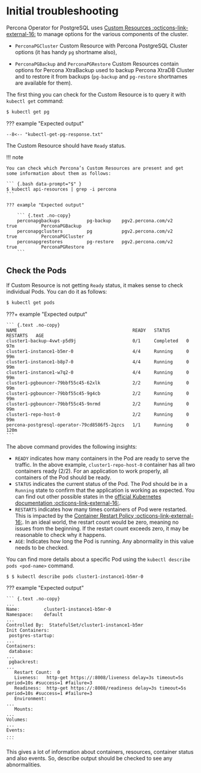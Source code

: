 # Initial troubleshooting

Percona Operator for PostgreSQL uses [Custom Resources :octicons-link-external-16:](https://kubernetes.io/docs/concepts/extend-kubernetes/api-extension/custom-resources/) to manage options for the various components of the cluster.

* `PerconaPGCluster` Custom Resource with Percona PostgreSQL Cluster options (it has handy `pg` shortname also),

* `PerconaPGBackup` and `PerconaPGRestore` Custom Resources contain options for Percona XtraBackup used to backup Percona XtraDB Cluster and to restore it from backups (`pg-backup` and `pg-restore` shortnames are available for them).


The first thing you can check for the Custom Resource is to query it with `kubectl get` command:


``` {.bash data-prompt="$" }
$ kubectl get pg
```

??? example "Expected output"

    --8<-- "kubectl-get-pg-response.txt"

The Custom Resource should have `Ready` status.

!!! note

    You can check which Percona’s Custom Resources are present and get some information about them as follows:

    ``` {.bash data-prompt="$" }
    $ kubectl api-resources | grep -i percona
    ```

    ??? example "Expected output"

        ``` {.text .no-copy}
        perconapgbackups          pg-backup    pgv2.percona.com/v2            true         PerconaPGBackup
        perconapgclusters         pg           pgv2.percona.com/v2            true         PerconaPGCluster
        perconapgrestores         pg-restore   pgv2.percona.com/v2            true         PerconaPGRestore
        ```

## Check the Pods

If Custom Resource is not getting `Ready` status, it makes sense to check
individual Pods. You can do it as follows:

``` {.bash data-prompt="$" }
$ kubectl get pods
```

???+ example "Expected output"

    ``` {.text .no-copy}
    NAME                                           READY   STATUS      RESTARTS   AGE
    cluster1-backup-4vwt-p5d9j                     0/1     Completed   0          97m
    cluster1-instance1-b5mr-0                      4/4     Running     0          99m
    cluster1-instance1-b8p7-0                      4/4     Running     0          99m
    cluster1-instance1-w7q2-0                      4/4     Running     0          99m
    cluster1-pgbouncer-79bbf55c45-62xlk            2/2     Running     0          99m
    cluster1-pgbouncer-79bbf55c45-9g4cb            2/2     Running     0          99m
    cluster1-pgbouncer-79bbf55c45-9nrmd            2/2     Running     0          99m
    cluster1-repo-host-0                           2/2     Running     0          99m
    percona-postgresql-operator-79cd8586f5-2qzcs   1/1     Running     0          120m
    ```

The above command provides the following insights:

* `READY` indicates how many containers in the Pod are ready to serve the
    traffic. In the above example, `cluster1-repo-host-0` container has all two
    containers ready (2/2). For an application to work properly, all containers
    of the Pod should be ready.
* `STATUS` indicates the current status of the Pod. The Pod should be in a
    `Running` state to confirm that the application is working as expected. You
    can find out other possible states in the [official Kubernetes documentation :octicons-link-external-16:](https://kubernetes.io/docs/concepts/workloads/pods/pod-lifecycle/#pod-phase).
* `RESTARTS` indicates how many times containers of Pod were restarted. This is
    impacted by the [Container Restart Policy :octicons-link-external-16:](https://kubernetes.io/docs/concepts/workloads/pods/pod-lifecycle/#restart-policy).
    In an ideal world, the restart count would be zero, meaning no issues from
    the beginning. If the restart count exceeds zero, it may be reasonable to
    check why it happens.
* `AGE`: Indicates how long the Pod is running. Any abnormality in this value
    needs to be checked.

You can find more details about a specific Pod using the
`kubectl describe pods <pod-name>` command.

``` {.bash data-prompt="$" }
$ $ kubectl describe pods cluster1-instance1-b5mr-0
```

??? example "Expected output"

    ``` {.text .no-copy}
    ...
    Name:         cluster1-instance1-b5mr-0
    Namespace:    default
    ...
    Controlled By:  StatefulSet/cluster1-instance1-b5mr
    Init Containers:
     postgres-startup:
    ...
    Containers:
     database:
    ...
     pgbackrest:
    ...
       Restart Count:  0
       Liveness:   http-get https://:8008/liveness delay=3s timeout=5s period=10s #success=1 #failure=3
       Readiness:  http-get https://:8008/readiness delay=3s timeout=5s period=10s #success=1 #failure=3
       Environment:
    ...
       Mounts:
    ...
    Volumes:
    ...
    Events:
    ...
    ```

This gives a lot of information about containers, resources, container status
and also events. So, describe output should be checked to see any abnormalities.

